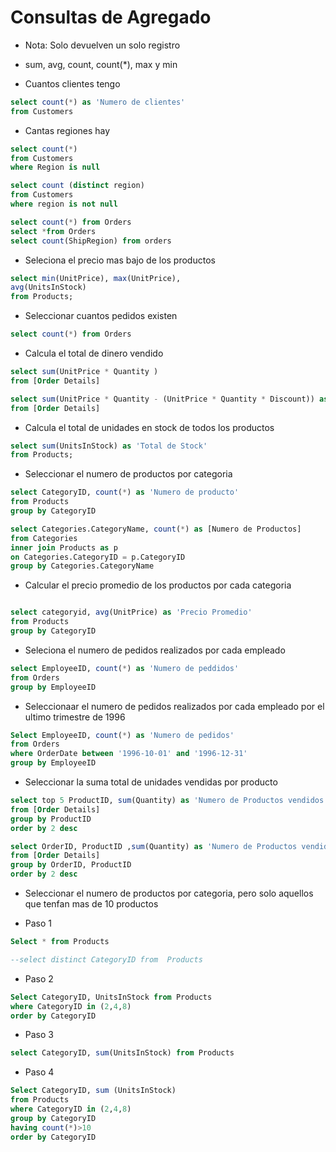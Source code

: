 # Consultas de Agregado

- Nota: Solo devuelven un solo registro 
- sum, avg, count, count(*), max y min

- Cuantos clientes tengo
```sql
select count(*) as 'Numero de clientes'
from Customers
```

- Cantas regiones hay
```sql
select count(*)
from Customers
where Region is null

select count (distinct region) 
from Customers
where region is not null

select count(*) from Orders
select *from Orders
select count(ShipRegion) from orders
```
- Seleciona el precio mas bajo de los productos
```sql
select min(UnitPrice), max(UnitPrice),
avg(UnitsInStock)
from Products;
```
- Seleccionar cuantos pedidos existen
```sql
select count(*) from Orders
```

- Calcula el total de dinero vendido 
```sql
select sum(UnitPrice * Quantity ) 
from [Order Details]

select sum(UnitPrice * Quantity - (UnitPrice * Quantity * Discount)) as Total 
from [Order Details]
```

- Calcula el total de unidades en stock de todos los productos
```sql
select sum(UnitsInStock) as 'Total de Stock'
from Products;
```

- Seleccionar el numero de productos por categoria
```sql
select CategoryID, count(*) as 'Numero de producto'
from Products
group by CategoryID

select Categories.CategoryName, count(*) as [Numero de Productos]
from Categories
inner join Products as p
on Categories.CategoryID = p.CategoryID
group by Categories.CategoryName
```

- Calcular el precio promedio de los productos por cada categoria
```sql

select categoryid, avg(UnitPrice) as 'Precio Promedio'
from Products
group by CategoryID
```

- Seleciona el numero de pedidos realizados por cada empleado 
```sql
select EmployeeID, count(*) as 'Numero de peddidos'
from Orders
group by EmployeeID
```

- Seleccionaar el numero de pedidos realizados por cada empleado por el ultimo trimestre de 1996
```sql
Select EmployeeID, count(*) as 'Numero de pedidos'
from Orders
where OrderDate between '1996-10-01' and '1996-12-31'
group by EmployeeID
```

- Seleccionar la suma total de unidades vendidas por producto
```sql
select top 5 ProductID, sum(Quantity) as 'Numero de Productos vendidos'
from [Order Details]
group by ProductID
order by 2 desc

select OrderID, ProductID ,sum(Quantity) as 'Numero de Productos vendidos'
from [Order Details]
group by OrderID, ProductID
order by 2 desc
```

- Seleccionar el numero de productos por categoria, pero solo aquellos que tenfan mas de 10 productos 

- Paso 1
```sql
Select * from Products

--select distinct CategoryID from  Products
```
- Paso 2
```sql
Select CategoryID, UnitsInStock from Products 
where CategoryID in (2,4,8)
order by CategoryID
```

- Paso 3 
```sql
select CategoryID, sum(UnitsInStock) from Products
```

- Paso 4
```sql
Select CategoryID, sum (UnitsInStock)
from Products
where CategoryID in (2,4,8)
group by CategoryID
having count(*)>10
order by CategoryID
```